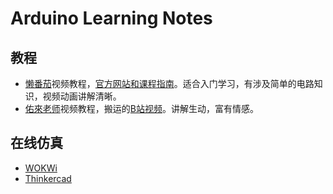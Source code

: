 # Arduino Learning Notes

## 教程
- [懒番茄](https://space.bilibili.com/95920949/)视频教程，[官方网站和课程指南](https://www.lazytomatolab.com/)。适合入门学习，有涉及简单的电路知识，视频动画讲解清晰。
- [佑來老师](https://www.youtube.com/watch?v=KzjWbRozItM)视频教程，搬运的[B站视频](https://www.bilibili.com/video/BV1YW411Z76E)。讲解生动，富有情感。

## 在线仿真
- [WOKWi](https://wokwi.com/)
- [Thinkercad](https://www.tinkercad.com/)
